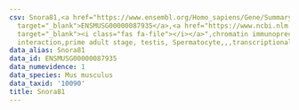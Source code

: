 ```yaml
---
csv: Snora81,<a href="https://www.ensembl.org/Homo_sapiens/Gene/Summary?db=core;g=ENSMUSG00000087935"
  target="_blank">ENSMUSG00000087935</a>,<a href="https://www.ncbi.nlm.nih.gov/pubmed/25450459"
  target="_blank"><i class="fas fa-file"></i></a>",chromatin immunoprecipitation assay,direct
  interaction,prime adult stage, testis, Spermatocyte,,,transcriptional regulation,
data_alias: Snora81
data_id: ENSMUSG00000087935
data_numevidence: 1
data_species: Mus musculus
data_taxid: '10090'
title: Snora81
---
```

